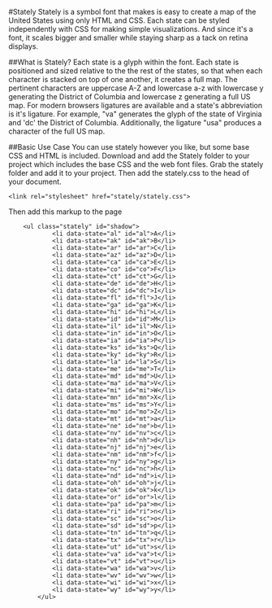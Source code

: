 #Stately
Stately is a symbol font that makes is easy to create a map of the United States using only HTML and CSS. Each state can be styled independently with CSS for making simple visualizations. And since it's a font, it scales bigger and smaller while staying sharp as a tack on retina displays.

##What is Stately?
Each state is a glyph within the font. Each state is positioned and sized relative to the the rest of the states, so that when each character is stacked on top of one another, it creates a full map.
The pertinent characters are uppercase A-Z and lowercase a-z with lowercase y generating the District of Columbia and lowercase z generating a full US map.
For modern browsers ligatures are available and a state's abbreviation is it's ligature. For example, "va" generates the glyph of the state of Virginia and 'dc' the District of Columbia. Additionally, the ligature "usa" produces a character of the full US map.

##Basic Use Case
You can use stately however you like, but some base CSS and HTML is included. 
Download and add the Stately folder to your project which includes the base CSS and the web font files. Grab the stately folder and add it to your project. Then add the stately.css to the head of your document.

`<link rel="stylesheet" href="stately/stately.css">`

Then add this markup to the page

  		<ul class="stately" id="shadow"> 
				<li data-state="al" id="al">A</li>
				<li data-state="ak" id="ak">B</li>
				<li data-state="ar" id="ar">C</li>						
				<li data-state="az" id="az">D</li>
				<li data-state="ca" id="ca">E</li>
				<li data-state="co" id="co">F</li>
				<li data-state="ct" id="ct">G</li>
				<li data-state="de" id="de">H</li>
				<li data-state="dc" id="dc">I</li>
				<li data-state="fl" id="fl">J</li>
				<li data-state="ga" id="ga">K</li>
				<li data-state="hi" id="hi">L</li>
				<li data-state="id" id="id">M</li>
				<li data-state="il" id="il">N</li>
				<li data-state="in" id="in">O</li>
				<li data-state="ia" id="ia">P</li>
				<li data-state="ks" id="ks">Q</li>
				<li data-state="ky" id="ky">R</li>
				<li data-state="la" id="la">S</li>
				<li data-state="me" id="me">T</li>
				<li data-state="md" id="md">U</li>
				<li data-state="ma" id="ma">V</li>
				<li data-state="mi" id="mi">W</li>
				<li data-state="mn" id="mn">X</li>
				<li data-state="ms" id="ms">Y</li>
				<li data-state="mo" id="mo">Z</li>
				<li data-state="mt" id="mt">a</li>
				<li data-state="ne" id="ne">b</li>
				<li data-state="nv" id="nv">c</li>
				<li data-state="nh" id="nh">d</li>
				<li data-state="nj" id="nj">e</li>
				<li data-state="nm" id="nm">f</li>
				<li data-state="ny" id="ny">g</li>
				<li data-state="nc" id="nc">h</li>
				<li data-state="nd" id="nd">i</li>
				<li data-state="oh" id="oh">j</li>			
				<li data-state="ok" id="ok">k</li>
				<li data-state="or" id="or">l</li>
				<li data-state="pa" id="pa">m</li>
				<li data-state="ri" id="ri">n</li>
				<li data-state="sc" id="sc">o</li>
				<li data-state="sd" id="sd">p</li>
				<li data-state="tn" id="tn">q</li>
				<li data-state="tx" id="tx">r</li>
				<li data-state="ut" id="ut">s</li>
				<li data-state="va" id="va">t</li>
				<li data-state="vt" id="vt">u</li>			
				<li data-state="wa" id="wa">v</li>
				<li data-state="wv" id="wv">w</li>
				<li data-state="wi" id="wi">x</li>
				<li data-state="wy" id="wy">y</li>
			</ul>
